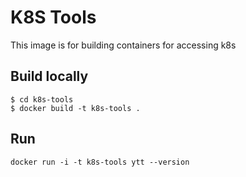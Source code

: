 # K8S Tools

This image is for building containers for accessing k8s

## Build locally

```
$ cd k8s-tools
$ docker build -t k8s-tools .
```

## Run

```
docker run -i -t k8s-tools ytt --version
```
